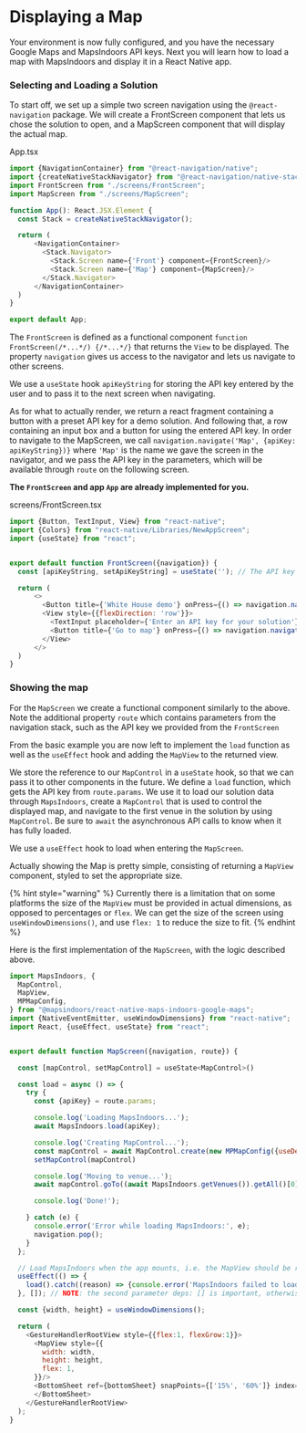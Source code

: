 # Displaying a Map

Your environment is now fully configured, and you have the necessary Google Maps and MapsIndoors API keys. Next you will learn how to load a map with MapsIndoors and display it in a React Native app.

### Selecting and Loading a Solution[​](https://docs.mapsindoors.com/getting-started/React%20Native/display-a-map#selecting-and-loading-a-solution) <a href="#selecting-and-loading-a-solution" id="selecting-and-loading-a-solution"></a>

To start off, we set up a simple two screen navigation using the `@react-navigation` package. We will create a FrontScreen component that lets us chose the solution to open, and a MapScreen component that will display the actual map.

App.tsx

```javascript
import {NavigationContainer} from "@react-navigation/native";
import {createNativeStackNavigator} from "@react-navigation/native-stack";
import FrontScreen from "./screens/FrontScreen";
import MapScreen from "./screens/MapScreen";

function App(): React.JSX.Element {
  const Stack = createNativeStackNavigator();

  return (
      <NavigationContainer>
        <Stack.Navigator>
          <Stack.Screen name={'Front'} component={FrontScreen}/>
          <Stack.Screen name={'Map'} component={MapScreen}/>
        </Stack.Navigator>
      </NavigationContainer>
  )
}

export default App;
```

The `FrontScreen` is defined as a functional component `function FrontScreen(/*...*/) {/*...*/}` that returns the `View` to be displayed. The property `navigation` gives us access to the navigator and lets us navigate to other screens.

We use a `useState` hook `apiKeyString` for storing the API key entered by the user and to pass it to the next screen when navigating.

As for what to actually render, we return a react fragment containing a button with a preset API key for a demo solution. And following that, a row containing an input box and a button for using the entered API key. In order to navigate to the MapScreen, we call `navigation.navigate('Map', {apiKey: apiKeyString})}` where `'Map'` is the name we gave the screen in the navigator, and we pass the API key in the parameters, which will be available through `route` on the following screen.

**The `FrontScreen` and app `App` are already implemented for you.**

screens/FrontScreen.tsx

```javascript
import {Button, TextInput, View} from "react-native";
import {Colors} from "react-native/Libraries/NewAppScreen";
import {useState} from "react";


export default function FrontScreen({navigation}) {
  const [apiKeyString, setApiKeyString] = useState(''); // The API key entered into the TextInput

  return (
      <>
        <Button title={'White House demo'} onPress={() => navigation.navigate('Map', {apiKey: 'd876ff0e60bb430b8fabb145'})}/>
        <View style={{flexDirection: 'row'}}>
          <TextInput placeholder={'Enter an API key for your solution'} placeholderTextColor={'#AAA'} onChangeText={setApiKeyString} style={{flex: 1, backgroundColor: Colors.white}}/>
          <Button title={'Go to map'} onPress={() => navigation.navigate('Map', {apiKey: apiKeyString})}/>
        </View>
      </>
  )
}
```

### Showing the map[​](https://docs.mapsindoors.com/getting-started/React%20Native/display-a-map#showing-the-map) <a href="#showing-the-map" id="showing-the-map"></a>

For the `MapScreen` we create a functional component similarly to the above. Note the additional property `route` which contains parameters from the navigation stack, such as the API key we provided from the `FrontScreen`

From the basic example you are now left to implement the `load` function as well as the `useEffect` hook and adding the `MapView` to the returned view.

We store the reference to our `MapControl` in a `useState` hook, so that we can pass it to other components in the future. We define a `load` function, which gets the API key from `route.params`. We use it to load our solution data through `MapsIndoors`, create a `MapControl` that is used to control the displayed map, and navigate to the first venue in the solution by using `MapControl`. Be sure to `await` the asynchronous API calls to know when it has fully loaded.

We use a `useEffect` hook to load when entering the `MapScreen`.

Actually showing the Map is pretty simple, consisting of returning a `MapView` component, styled to set the appropriate size.

{% hint style="warning" %}
Currently there is a limitation that on some platforms the size of the `MapView` must be provided in actual dimensions, as opposed to percentages or `flex`. We can get the size of the screen using `useWindowDimensions()`, and use `flex: 1` to reduce the size to fit.
{% endhint %}

Here is the first implementation of the `MapScreen`, with the logic described above.

```javascript
import MapsIndoors, {
  MapControl,
  MapView,
  MPMapConfig,
} from "@mapsindoors/react-native-maps-indoors-google-maps";
import {NativeEventEmitter, useWindowDimensions} from "react-native";
import React, {useEffect, useState} from "react";


export default function MapScreen({navigation, route}) {

  const [mapControl, setMapControl] = useState<MapControl>()

  const load = async () => {
    try {
      const {apiKey} = route.params;

      console.log('Loading MapsIndoors...');
      await MapsIndoors.load(apiKey);

      console.log('Creating MapControl...');
      const mapControl = await MapControl.create(new MPMapConfig({useDefaultMapsIndoorsStyle: true}), NativeEventEmitter);
      setMapControl(mapControl)

      console.log('Moving to venue...');
      await mapControl.goTo((await MapsIndoors.getVenues()).getAll()[0]);

      console.log('Done!');

    } catch (e) {
      console.error('Error while loading MapsIndoors:', e);
      navigation.pop();
    }
  };

  // Load MapsIndoors when the app mounts, i.e. the MapView should be ready.
  useEffect(() => {
    load().catch((reason) => {console.error('MapsIndoors failed to load:', reason)});
  }, []); // NOTE: the second parameter deps: [] is important, otherwise it will load everytime the MapView changes

  const {width, height} = useWindowDimensions();

  return (
    <GestureHandlerRootView style={{flex:1, flexGrow:1}}>
      <MapView style={{
        width: width,
        height: height,
        flex: 1,
      }}/>
      <BottomSheet ref={bottomSheet} snapPoints={['15%', '60%']} index={-1} enablePanDownToClose={true}>
      </BottomSheet>
    </GestureHandlerRootView>
  );
}
```
